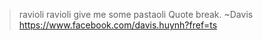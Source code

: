 
> ravioli ravioli give me some pastaoli
Quote break.
> ~Davis https://www.facebook.com/davis.huynh?fref=ts